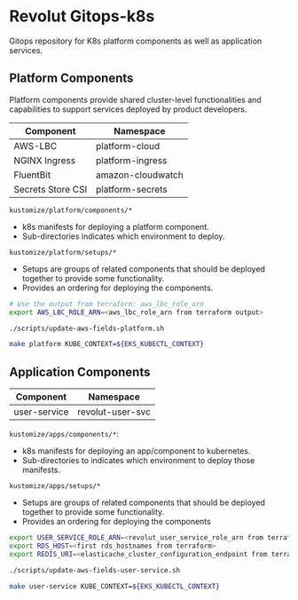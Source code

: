 # Revolut Gitops-k8s

Gitops repository for K8s platform components as well as application services.

## Platform Components

Platform components provide shared cluster-level functionalities and capabilities to support services deployed by product developers.

| Component         | Namespace         |
| ----------------- | ----------------- |
| AWS-LBC           | platform-cloud    |
| NGINX Ingress     | platform-ingress  |
| FluentBit         | amazon-cloudwatch |
| Secrets Store CSI | platform-secrets  |

`kustomize/platform/components/*`

* k8s manifests for deploying a platform component.
* Sub-directories indicates which environment to deploy.

`kustomize/platform/setups/*`

* Setups are groups of related components that should be deployed together to provide some functionality.
* Provides an ordering for deploying the components.


```bash
# Use the output from terraform: aws_lbc_role_arn
export AWS_LBC_ROLE_ARN=<aws_lbc_role_arn from terraform output>

./scripts/update-aws-fields-platform.sh

make platform KUBE_CONTEXT=${EKS_KUBECTL_CONTEXT}
```

## Application Components

| Component    | Namespace        |
| ------------ | ---------------- |
| user-service | revolut-user-svc |

`kustomize/apps/components/*`:

* k8s manifests for deploying an app/component to kubernetes.
* Sub-directories to indicates which environment to deploy those manifests.

`kustomize/apps/setups/*`

* Setups are groups of related components that should be deployed together to provide some functionality.
* Provides an ordering for deploying the components

```bash
export USER_SERVICE_ROLE_ARN=<revolut_user_service_role_arn from terraform >
export RDS_HOST=<first rds_hostnames from terraform>
export REDIS_URI=<elasticache_cluster_configuration_endpoint from terraform>

./scripts/update-aws-fields-user-service.sh

make user-service KUBE_CONTEXT=${EKS_KUBECTL_CONTEXT}
```
